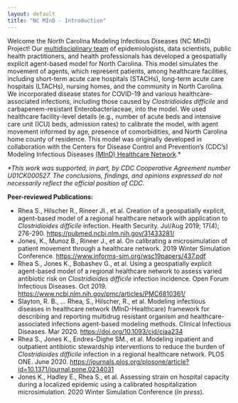 ```yaml
---
layout: default
title: "NC MInD - Introduction"
---
```



Welcome the North Carolina Modeling Infectious Diseases (NC MInD) Project! Our [multidisciplinary team](https://www.rti.org/insights/north-carolina-modeling-infectious-diseases-nc-mind-program-our-innovative-modeling-plan) of epidemiologists, data scientists, public health practitioners, and health professionals has developed a geospatially explicit agent-based model for North Carolina. This model simulates the movement of agents, which represent patients, among healthcare facilities, including short-term acute care hospitals (STACHs), long-term acute care hospitals (LTACHs), nursing homes, and the community in North Carolina. We incorporated disease states for COVID-19 and various healthcare-associated infections, including those caused by *Clostridioides difficile* and carbapenem-resistant Enterobacteriaceae, into the model. We used healthcare facility-level details (e.g., number of acute beds and intensive care unit (ICU) beds, admission rates) to calibrate the model, with agent movement informed by age, presence of comorbidities, and North Carolina home county of residence. This model was originally developed in collaboration with the Centers for Disease Control and Prevention’s (CDC’s) Modeling Infectious Diseases [(MInD) Healthcare Network](https://www.cdc.gov/hai/research/MIND-Healthcare.html).* 

*\*This work was supported, in part, by CDC Cooperative Agreement number U01CK000527. The conclusions, findings, and opinions expressed do not necessarily reflect the official position of CDC.*

**Peer-reviewed Publications:**

- Rhea S., Hilscher R., Rineer JI., et al. Creation of a geospatially explicit, agent-based model of a regional healthcare network with application to *Clostridioides difficile* infection. Health Security. Jul/Aug 2019; 17(4); 276-290. https://pubmed.ncbi.nlm.nih.gov/31433281/
- Jones, K., Munoz B., Rineer J., et al. On calibrating a microsimulation of patient movement through a healthcare network. 2019 Winter Simulation Conference. https://www.informs-sim.org/wsc19papers/437.pdf
- Rhea S., Jones K., Bobashev G., et al. Using a geospatially explicit agent-based model of a regional healthcare network to assess varied antibiotic risk on *Clostridioides difficile* infection incidence. Open Forum Infectious Diseases. Oct 2019. https://www.ncbi.nlm.nih.gov/pmc/articles/PMC6810361/
- Slayton, R. B., … Rhea, S., Hilscher, R., et al. Modeling infectious diseases in healthcare network (MInD-Healthcare) framework for describing and reporting multidrug resistant organism and healthcare-associated infections agent-based modeling methods. Clinical Infectious Diseases. Mar 2020. https://doi.org/10.1093/cid/ciaa234
- Rhea S., Jones K., Endres-Dighe SM., et al. Modeling inpatient and outpatient antibiotic stewardship interventions to reduce the burden of *Clostridioides difficile* infection in a regional healthcare network. PLOS ONE. June 2020. https://journals.plos.org/plosone/article?id=10.1371/journal.pone.0234031
- Jones K., Hadley E., Rhea S., et al. Assessing strain on hospital capacity during a localized epidemic using a calibrated hospitalization microsimulation. 2020 Winter Simulation Conference (*In press*).